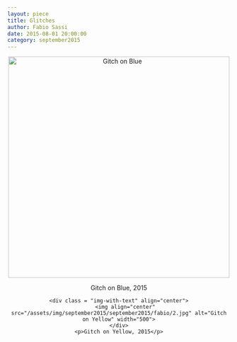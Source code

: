 ```yaml
---
layout: piece
title: Glitches
author: Fabio Sassi
date: 2015-08-01 20:00:00
category: september2015
---
```

<div align="center">
    <div class = "img-with-text" align="center">
        <img align="center" src="/assets/img/september2015/september2015/fabio/1.jpg" alt="Gitch on Blue" width="500">
    </div>
    <p>Gitch on Blue, 2015</p>

    <div class = "img-with-text" align="center">
        <img align="center" src="/assets/img/september2015/september2015/fabio/2.jpg" alt="Gitch on Yellow" width="500">
    </div>
    <p>Gitch on Yellow, 2015</p>
</div>
